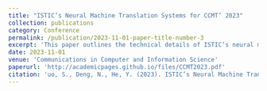 ```yaml
---
title: "ISTIC’s Neural Machine Translation Systems for CCMT’ 2023"
collection: publications
category: Conference
permalink: /publication/2023-11-01-paper-title-number-3
excerpt: 'This paper outlines the technical details of ISTIC’s neural machine translation systems for the 19th China Conference on Machine Translation (CCMT 2023). ISTIC participated in two tasks: the Low Resource MT task (Vietnamese-Chinese, Czech-Chinese, Lao-Chinese, Mongolian-Chinese) and the Chinese-Centric Multilingual MT task (Vietnamese-Chinese, Thai-Chinese, Kazakh-Chinese, Hindi-Chinese, Uyghur-Chinese). Context-aware and multilingual systems were developed for these tasks. The paper focuses on the Transformer-based architecture, data preprocessing techniques, and strategies used, and evaluates the systems' performance across different methods.'
date: 2023-11-01
venue: 'Communications in Computer and Information Science'
paperurl: 'http://academicpages.github.io/files/CCMT2023.pdf'
citation: 'uo, S., Deng, N., He, Y. (2023). ISTIC’s Neural Machine Translation Systems for CCMT’ 2023. In: Feng, Y., Feng, C. (eds) Machine Translation. CCMT 2023. Communications in Computer and Information Science, vol 1922. Springer, Singapore. https://doi.org/10.1007/978-981-99-7894-6_9'
---
```

